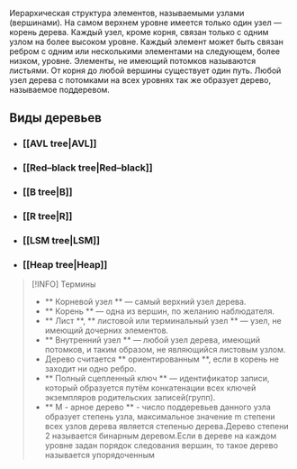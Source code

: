 Иерархическая структура элементов, называемыми узлами (вершинами). На самом верхнем уровне имеется только один узел — корень дерева. Каждый узел, кроме корня, связан только с одним узлом на более высоком уровне. Каждый элемент может быть связан ребром с одним или несколькими элементами на следующем, более низком, уровне. Элементы, не имеющий потомков называются листьями. От корня до любой вершины существует один путь. Любой узел дерева с потомками на всех уровнях так же образует дерево, называемое поддеревом.

## Виды деревьев

- ### [[AVL tree|AVL]]
- ### [[Red–black tree|Red–black]]
- ### [[B tree|B]]
- ### [[R tree|R]]
- ### [[LSM tree|LSM]]
- ### [[Heap tree|Heap]]


> [!INFO] Термины
  > - ** Корневой узел ** — самый верхний узел дерева.
  > - ** Корень ** — одна из вершин, по желанию наблюдателя.
  > - ** Лист **, ** листовой или терминальный узел ** — узел, не имеющий дочерних элементов.
  > - ** Внутренний узел ** — любой узел дерева, имеющий потомков, и таким образом, не являющийся листовым узлом.
  > - Дерево считается ** ориентированным **, если в корень не заходит ни одно ребро.
  > - ** Полный сцепленный ключ ** — идентификатор записи, который образуется путём конкатенации всех ключей экземпляров родительских записей(групп).
  > - ** M - арное дерево ** - число поддеревьев данного узла образует степень узла, максимальное значение m степени всех узлов дерева является степенью дерева.Дерево степени 2 называется бинарным деревом.Если в дереве на каждом уровне задан порядок следования вершин, то такое дерево называется упорядоченным


